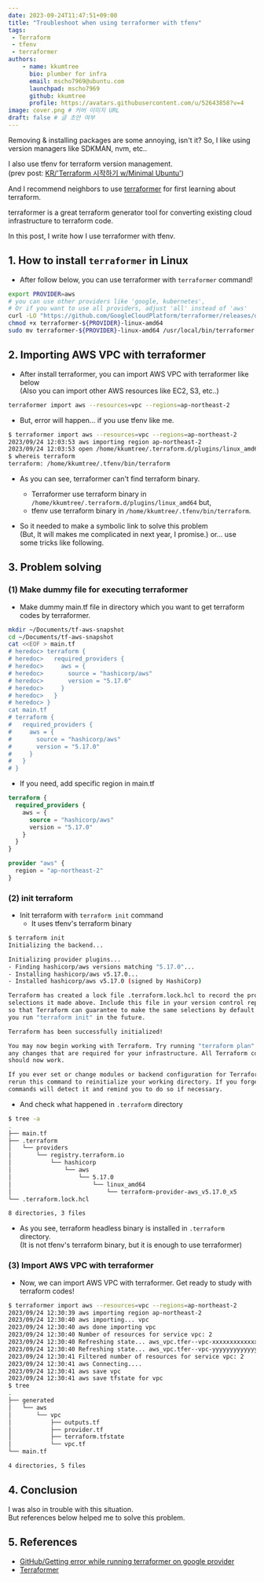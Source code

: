 ```yaml
---
date: 2023-09-24T11:47:51+09:00
title: "Troubleshoot when using terraformer with tfenv"
tags:
 - Terraform
 - tfenv
 - terraformer
authors:
    - name: kkumtree
      bio: plumber for infra
      email: mscho7969@ubuntu.com
      launchpad: mscho7969
      github: kkumtree
      profile: https://avatars.githubusercontent.com/u/52643858?v=4 
image: cover.png # 커버 이미지 URL
draft: false # 글 초안 여부
---
```


Removing & installing packages are some annoying, isn't it?
So, I like using version managers like SDKMAN, nvm, etc..  

I also use tfenv for terraform version management.  
(prev post: [KR/'Terraform 시작하기 w/Minimal Ubuntu'](https://kkumtree.github.io/post/terraform-hello-world-tfenv))

And I recommend neighbors to use [terraformer](https://github.com/GoogleCloudPlatform/terraformer) for first learning about terraform.  

terraformer is a great terraform generator tool for converting existing cloud infrastructure to terraform code.  

In this post, I write how I use terraformer with tfenv.

## 1. How to install `terraformer` in Linux

- After follow below, you can use terraformer with `terraformer` command!

```bash
export PROVIDER=aws 
# you can use other providers like 'google, kubernetes',
# Or if you want to use all providers, adjust 'all' instead of 'aws'
curl -LO "https://github.com/GoogleCloudPlatform/terraformer/releases/download/$(curl -s https://api.github.com/repos/GoogleCloudPlatform/terraformer/releases/latest | grep tag_name | cut -d '"' -f 4)/terraformer-${PROVIDER}-linux-amd64"
chmod +x terraformer-${PROVIDER}-linux-amd64
sudo mv terraformer-${PROVIDER}-linux-amd64 /usr/local/bin/terraformer
```

## 2. Importing AWS VPC with terraformer

- After install terraformer, you can import AWS VPC with terraformer like below  
  (Also you can import other AWS resources like EC2, S3, etc..)

```bash
terraformer import aws --resources=vpc --regions=ap-northeast-2 
```

- But, error will happen... if you use tfenv like me.

```bash
$ terraformer import aws --resources=vpc --regions=ap-northeast-2
2023/09/24 12:03:53 aws importing region ap-northeast-2
2023/09/24 12:03:53 open /home/kkumtree/.terraform.d/plugins/linux_amd64: no such file or directory
$ whereis terraform
terraform: /home/kkumtree/.tfenv/bin/terraform
```

- As you can see, terraformer can't find terraform binary.  
  - Terraformer use terraform binary in `/home/kkumtree/.terraform.d/plugins/linux_amd64` but,  
  - tfenv use terraform binary in `/home/kkumtree/.tfenv/bin/terraform`.  

- So it needed to make a symbolic link to solve this problem  
  (But, It will makes me complicated in next year, I promise.)
  or... use some tricks like following.  

## 3. Problem solving

### (1) Make dummy file for executing terraformer

- Make dummy main.tf file in directory which you want to get terraform codes by terraformer.

```bash
mkdir ~/Documents/tf-aws-snapshot
cd ~/Documents/tf-aws-snapshot
cat <<EOF > main.tf
# heredoc> terraform {
# heredoc>   required_providers {
# heredoc>     aws = {
# heredoc>       source = "hashicorp/aws"
# heredoc>       version = "5.17.0"
# heredoc>     }
# heredoc>   }
# heredoc> }
cat main.tf
# terraform {
#   required_providers {
#     aws = {
#       source = "hashicorp/aws"
#       version = "5.17.0"
#     }
#   }
# }
```

- If you need, add specific region in main.tf

```terraform
terraform {
  required_providers {
    aws = {
      source = "hashicorp/aws"
      version = "5.17.0"
    }
  }
}

provider "aws" {
  region = "ap-northeast-2"
}
```

### (2) init terraform

- Init terraform with `terraform init` command
  - It uses tfenv's terraform binary

```bash
$ terraform init
Initializing the backend...

Initializing provider plugins...
- Finding hashicorp/aws versions matching "5.17.0"...
- Installing hashicorp/aws v5.17.0...
- Installed hashicorp/aws v5.17.0 (signed by HashiCorp)

Terraform has created a lock file .terraform.lock.hcl to record the provider
selections it made above. Include this file in your version control repository
so that Terraform can guarantee to make the same selections by default when
you run "terraform init" in the future.

Terraform has been successfully initialized!

You may now begin working with Terraform. Try running "terraform plan" to see
any changes that are required for your infrastructure. All Terraform commands
should now work.

If you ever set or change modules or backend configuration for Terraform,
rerun this command to reinitialize your working directory. If you forget, other
commands will detect it and remind you to do so if necessary.
```

- And check what happened in `.terraform` directory

```bash
$ tree -a
.
├── main.tf
├── .terraform
│   └── providers
│       └── registry.terraform.io
│           └── hashicorp
│               └── aws
│                   └── 5.17.0
│                       └── linux_amd64
│                           └── terraform-provider-aws_v5.17.0_x5
└── .terraform.lock.hcl

8 directories, 3 files
```

- As you see, terraform headless binary is installed in `.terraform` directory.  
  (It is not tfenv's terraform binary, but it is enough to use terraformer)

### (3) Import AWS VPC with terraformer

- Now, we can import AWS VPC with terraformer. Get ready to study with terraform codes!

```bash
$ terraformer import aws --resources=vpc --regions=ap-northeast-2
2023/09/24 12:30:39 aws importing region ap-northeast-2
2023/09/24 12:30:40 aws importing... vpc
2023/09/24 12:30:40 aws done importing vpc
2023/09/24 12:30:40 Number of resources for service vpc: 2
2023/09/24 12:30:40 Refreshing state... aws_vpc.tfer--vpc-xxxxxxxxxxxxxxxxx
2023/09/24 12:30:40 Refreshing state... aws_vpc.tfer--vpc-yyyyyyyyyyyyyyyyy
2023/09/24 12:30:41 Filtered number of resources for service vpc: 2
2023/09/24 12:30:41 aws Connecting.... 
2023/09/24 12:30:41 aws save vpc
2023/09/24 12:30:41 aws save tfstate for vpc
$ tree
.
├── generated
│   └── aws
│       └── vpc
│           ├── outputs.tf
│           ├── provider.tf
│           ├── terraform.tfstate
│           └── vpc.tf
└── main.tf

4 directories, 5 files
```

## 4. Conclusion

I was also in trouble with this situation.  
But references below helped me to solve this problem.  

## 5. References

- [GitHub/Getting error while running terraformer on google provider](https://github.com/GoogleCloudPlatform/terraformer/issues/1695#issuecomment-1536052978)  
- [Terraformer](https://github.com/GoogleCloudPlatform/terraformer)  

